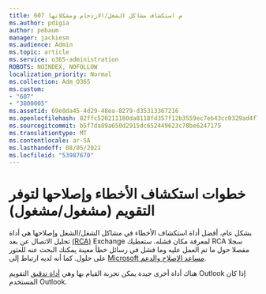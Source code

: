 ```yaml
---
title: 607 م استكشاف مشاكل الشغل/الازدحام ومشكلاتها
ms.author: pdigia
author: pebaum
manager: jackiesm
ms.audience: Admin
ms.topic: article
ms.service: o365-administration
ROBOTS: NOINDEX, NOFOLLOW
localization_priority: Normal
ms.collection: Adm_O365
ms.custom:
- "607"
- "3800005"
ms.assetid: 69e8da45-4d29-48ea-8279-d35313367216
ms.openlocfilehash: 82ffc520211180da8118fd357f12b3559ec7eb43cc0329ad4f7e58f42bd8c3eb
ms.sourcegitcommit: b5f7da89a650d2915dc652449623c78be6247175
ms.translationtype: MT
ms.contentlocale: ar-SA
ms.lasthandoff: 08/05/2021
ms.locfileid: "53987670"
---
```

# <a name="troubleshooting-steps-for-calendar-availability-freebusy"></a>خطوات استكشاف الأخطاء وإصلاحها لتوفر التقويم (مشغول/مشغول)

بشكل عام، أفضل أداة استكشاف الأخطاء في مشاكل الشغل/الشغل وإصلاحها هي أداة تحليل الاتصال عن بعد [(RCA)](https://testconnectivity.microsoft.com/Default.aspx?testId=freeBusy) Exchange لمعرفة مكان فشله. ستعطيك RCA سجلا مفصلا حول ما تم العمل عليه وما فشل في رسائل خطأ معينة يمكنك البحث عنه للعثور على حلول. كما أنه لديه ارتباط إلى [Microsoft مساعد الإصلاح والدعم](https://diagnostics.office.com/).

هناك أداة أخرى جيدة يمكن تجربة القيام بها وهي [أداة تدقيق](https://www.microsoft.com/download/details.aspx?id=28786) التقويم Outlook إذا كان المستخدم Outlook.
